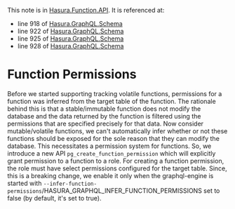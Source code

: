This note is in [Hasura.Function.API](https://github.com/hasura/graphql-engine/blob/master/server/src-lib/Hasura/Function/API.hs#L205).
It is referenced at:
  - line 918 of [Hasura.GraphQL.Schema](https://github.com/hasura/graphql-engine/blob/master/server/src-lib/Hasura/GraphQL/Schema.hs#L918)
  - line 922 of [Hasura.GraphQL.Schema](https://github.com/hasura/graphql-engine/blob/master/server/src-lib/Hasura/GraphQL/Schema.hs#L922)
  - line 925 of [Hasura.GraphQL.Schema](https://github.com/hasura/graphql-engine/blob/master/server/src-lib/Hasura/GraphQL/Schema.hs#L925)
  - line 928 of [Hasura.GraphQL.Schema](https://github.com/hasura/graphql-engine/blob/master/server/src-lib/Hasura/GraphQL/Schema.hs#L928)

# Function Permissions

Before we started supporting tracking volatile functions, permissions
for a function was inferred from the target table of the function.
The rationale behind this is that a stable/immutable function does not
modify the database and the data returned by the function is filtered using
the permissions that are specified precisely for that data.
Now consider mutable/volatile functions, we can't automatically infer whether or
not these functions should be exposed for the sole reason that they can modify
the database. This necessitates a permission system for functions.
So, we introduce a new API `pg_create_function_permission` which will
explicitly grant permission to a function to a role. For creating a
function permission, the role must have select permissions configured
for the target table.
Since, this is a breaking change, we enable it only when the graphql-engine
is started with
`--infer-function-permissions`/HASURA_GRAPHQL_INFER_FUNCTION_PERMISSIONS set
to false (by default, it's set to true).

